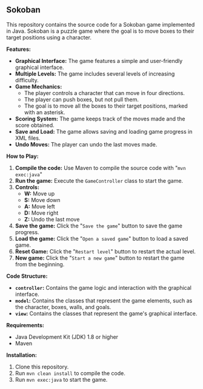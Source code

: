 ## Sokoban

This repository contains the source code for a Sokoban game implemented in Java. Sokoban is a puzzle game where the goal is to move boxes to their target positions using a character.

**Features:**

* **Graphical Interface:** The game features a simple and user-friendly graphical interface.
* **Multiple Levels:** The game includes several levels of increasing difficulty.
* **Game Mechanics:**
    * The player controls a character that can move in four directions.
    * The player can push boxes, but not pull them.
    * The goal is to move all the boxes to their target positions, marked with an asterisk.
* **Scoring System:** The game keeps track of the moves made and the score obtained.
* **Save and Load:** The game allows saving and loading game progress in XML files.
* **Undo Moves:** The player can undo the last moves made.

**How to Play:**

1. **Compile the code:** Use Maven to compile the source code with "`mvn exec:java`"
2. **Run the game:** Execute the `GameController` class to start the game.
3. **Controls:**
    * **W:** Move up
    * **S:** Move down
    * **A:** Move left
    * **D:** Move right
    * **Z:** Undo the last move
4. **Save the game:** Click the "`Save the game`" button to save the game progress.
5. **Load the game:** Click the "`Open a saved game`" button to load a saved game.
6. **Reset Game:** Click the "`Restart level`" button to restart the actual level.
7. **New game:** Click the "`Start a new game`" button to restart the game from the beginning.


**Code Structure:**

* **`controller`:** Contains the game logic and interaction with the graphical interface.
* **`model`:** Contains the classes that represent the game elements, such as the character, boxes, walls, and goals.
* **`view`:** Contains the classes that represent the game's graphical interface.

**Requirements:**

* Java Development Kit (JDK) 1.8 or higher
* Maven

**Installation:**

1. Clone this repository.
2. Run `mvn clean install` to compile the code.
3. Run `mvn exec:java` to start the game.
